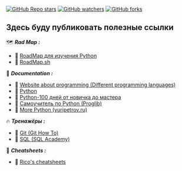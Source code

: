 [<img alt="GitHub Repo stars" src="https://img.shields.io/github/stars/zas-post?logoColor=red&style=social">](https://github.com/zas-post/stargazers)
[<img alt="GitHub watchers" src="https://img.shields.io/github/watchers/zas-post/zas-post?logoColor=red&style=social">](https://github.com/zas-post/watchers)
[<img alt="GitHub forks" src="https://img.shields.io/github/forks/zas-post/zas-post?logoColor=red&style=social">](https://github.com/zas-post/network/members)

## Здесь буду публиковать полезные ссылки

:world_map: ***Rad Map :***
  - :link: [RoadMap для изучения Python](https://pymentor.org/)
  - :link: [RoadMap.sh](https://roadmap.sh/)

:open_book: ***Documentation :***
  - :link: [Website about programming (Different programming languages)](https://metanit.com/)
  - :link: [Python](https://proproprogs.ru/)
  - :link: [Python-100 дней от новичка до мастера](https://github.com/BEPb/Python-100-days)
  - :link: [Самоучитель по Python (Proglib)](https://proglib.io/p/samouchitel-po-python-dlya-nachinayushchih-chast-1-osobennosti-sfery-primeneniya-ustanovka-onlayn-ide-2022-09-26)
  - :link: [More Python (yuripetrov.ru)](https://www.yuripetrov.ru/edu/python/index.html)

:fire: ***Тренажёры :***
  - :link: [Git (Git How To)](https://githowto.com/ru)
  - :link: [SQL (SQL Academy)](https://sql-academy.org/ru)

:gift: ***Cheatsheets :***
  - :link: [Rico's cheatsheets](https://devhints.io/)
